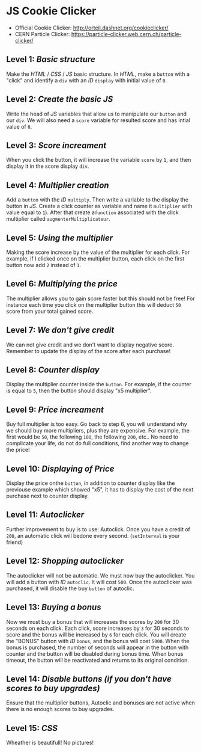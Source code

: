 # JS Cookie Clicker

- Official Cookie Clicker: <http://orteil.dashnet.org/cookieclicker/>
- CERN Particle Clicker: <https://particle-clicker.web.cern.ch/particle-clicker/>

## Level 1: _Basic structure_
Make the *HTML* / *CSS* / *JS* basic structure. In *HTML*, make a `button` with a "click" and identify a `div` with an *ID* `display` with initial value of `0`.

## Level 2: _Create the basic JS_
Write the head of *JS* variables that allow us to manipulate our `button` and our `div`. We will also need a `score` variable for resulted score and has intial value of  `0`.

## Level 3: _Score increament_
When you click the button, it will increase the variable `score` by `1`, and then display it in the score display `div`.

## Level 4: _Multiplier creation_
Add a `button` with the *ID* `multiply`. Then write a variable to the display the button in *JS*. Create a click counter as variable and name it  `multiplier` with value equal to `1`). After that create a`function` associated with the click multiplier called `augmenterMultiplicateur`.

## Level 5: _Using the multiplier_
Making the score increase by the value of the multiplier for each click. For example, if I clicked once on the multiplier button, each click on the first button now add `2` instead of `1`.

## Level 6: _Multiplying the price_
The multiplier allows you to gain score faster but this should not be free! For instance each time you click on the multiplier button this will deduct `50` score from your total gained score.

## Level 7: _We don't give credit_
We can not give credit and we don't want to display negative score. Remember to update the display of the score after each purchase!

## Level 8: _Counter display_
Display the multiplier counter inside the `button`. For example, if the counter is equal to `5`, then the button should display
"x5 multiplier".

## Level 9: _Price increament_
Buy full multiplier is too easy. Go back to step 6, you will understand why we should buy more multipliers, plus they are expensive.
For example, the first would be `50`, the following `100`, the following `200`, etc.. No need to complicate your life, do not do full conditions, find another way to change the price!

## Level 10: _Displaying of Price_
Display the price onthe `button`, in addition to counter display like the previouse example which showed  "x5", it has to display the cost of the next purchase next to counter display.

## Level 11: _Autoclicker_
Further improvement to buy is to use: Autoclick. Once you have a credit of `200`, an automatic click will bedone every second. (`setInterval` is your friend)

## Level 12: _Shopping autoclicker_
The autoclicker will not be automatic. We must now buy the autoclicker. You will add a button with *ID* `autoclic`. It will cost `500`. Once the autoclicker was purchased, it will disable the buy `button` of autoclic.

## Level 13: _Buying a bonus_
Now we must buy a bonus that will increases the scores by `200` for 30 seconds on each click. Each click, score increases by `3` for 30 seconds to score and the bonus will be increased by `6` for each click.
You will create the "BONUS" button with *ID* `bonus`, and the bonus will cost `5000`. When the bonus is purchased, the number of seconds will appear in the button with counter and the button will be disabled during bonus time. When bonus timeout, the button will be reactivated and returns to its original condition.

## Level 14: _Disable buttons (if you don't have scores to buy upgrades)_
Ensure that the multiplier buttons, Autoclic and bonuses are not active when there is no enough scores to buy upgrades.

## Level 15: _CSS_
Wheather is beautifull! No pictures!
